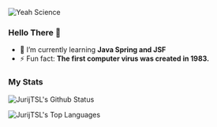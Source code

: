 ![Yeah Science](https://media3.giphy.com/media/QC7UQbxq89MnL9r6AN/giphy.gif)

### Hello There 👋

- 🌱 I’m currently learning **Java Spring and JSF**
- ⚡ Fun fact: **The first computer virus was created in 1983.**

### My Stats

![JurijTSL's Github Status](https://github-readme-stats.vercel.app/api?username=JurijTSL&show_icons=true&theme=dark)


![JurijTSL's Top Languages](https://github-readme-stats.vercel.app/api/top-langs/?username=JurijTSL&theme=dark)
